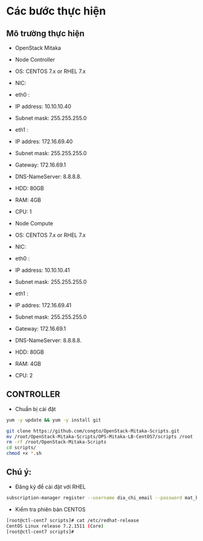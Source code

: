# Các bước thực hiện

## Mô trường thực hiện
- OpenStack Mitaka
- Node Controller
 - OS: CENTOS 7.x or RHEL 7.x
 - NIC: 
  - eth0 : 
   - IP address: 10.10.10.40
   - Subnet mask: 255.255.255.0
  - eth1 : 
   - IP addres: 172.16.69.40
   - Subnet mask: 255.255.255.0
   - Gateway: 172.16.69.1
   - DNS-NameServer: 8.8.8.8.
  - HDD: 80GB
  - RAM: 4GB
  - CPU: 1
  
- Node Compute
 - OS: CENTOS 7.x or RHEL 7.x
 - NIC: 
  - eth0 : 
   - IP address: 10.10.10.41
   - Subnet mask: 255.255.255.0
  - eth1 : 
   - IP addres: 172.16.69.41
   - Subnet mask: 255.255.255.0
   - Gateway: 172.16.69.1
   - DNS-NameServer: 8.8.8.8.
  - HDD: 80GB
  - RAM: 4GB
  - CPU: 2


## CONTROLLER
- Chuẩn bị cài đặt
```sh
yum -y update && yum -y install git

git clone https://github.com/congto/OpenStack-Mitaka-Scripts.git
mv /root/OpenStack-Mitaka-Scripts/OPS-Mitaka-LB-CentOS7/scripts /root
rm -rf /root/OpenStack-Mitaka-Scripts
cd scripts/
chmod +x *.sh
```


## Chú ý: 

- Đăng ký để cài đặt với RHEL
```sh
subscription-manager register --username dia_chi_email --password mat_khau --auto-attach
```

- Kiểm tra phiên bản CENTOS
```sh
[root@ctl-cent7 scripts]# cat /etc/redhat-release
CentOS Linux release 7.2.1511 (Core)
[root@ctl-cent7 scripts]#
```
